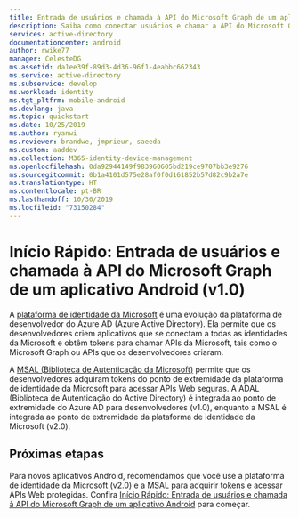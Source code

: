 ```yaml
---
title: Entrada de usuários e chamada à API do Microsoft Graph de um aplicativo Android (v1.0) | Microsoft Docs
description: Saiba como conectar usuários e chamar a API do Microsoft Graph de um aplicativo Android.
services: active-directory
documentationcenter: android
author: rwike77
manager: CelesteDG
ms.assetid: da1ee39f-89d3-4d36-96f1-4eabbc662343
ms.service: active-directory
ms.subservice: develop
ms.workload: identity
ms.tgt_pltfrm: mobile-android
ms.devlang: java
ms.topic: quickstart
ms.date: 10/25/2019
ms.author: ryanwi
ms.reviewer: brandwe, jmprieur, saeeda
ms.custom: aaddev
ms.collection: M365-identity-device-management
ms.openlocfilehash: 0da92944149f983960605bd219ce9707bb3e9276
ms.sourcegitcommit: 0b1a4101d575e28af0f0d161852b57d82c9b2a7e
ms.translationtype: HT
ms.contentlocale: pt-BR
ms.lasthandoff: 10/30/2019
ms.locfileid: "73150284"
---
```

# <a name="quickstart-sign-in-users-and-call-the-microsoft-graph-api-from-an-android-app-v10"></a>Início Rápido: Entrada de usuários e chamada à API do Microsoft Graph de um aplicativo Android (v1.0)

A [plataforma de identidade da Microsoft](v2-overview.md) é uma evolução da plataforma de desenvolvedor do Azure AD (Azure Active Directory). Ela permite que os desenvolvedores criem aplicativos que se conectam a todas as identidades da Microsoft e obtêm tokens para chamar APIs da Microsoft, tais como o Microsoft Graph ou APIs que os desenvolvedores criaram.

A [MSAL (Biblioteca de Autenticação da Microsoft)](msal-overview.md) permite que os desenvolvedores adquiram tokens do ponto de extremidade da plataforma de identidade da Microsoft para acessar APIs Web seguras. A ADAL (Biblioteca de Autenticação do Active Directory) é integrada ao ponto de extremidade do Azure AD para desenvolvedores (v1.0), enquanto a MSAL é integrada ao ponto de extremidade da plataforma de identidade da Microsoft (v2.0).

## <a name="next-steps"></a>Próximas etapas

Para novos aplicativos Android, recomendamos que você use a plataforma de identidade da Microsoft (v2.0) e a MSAL para adquirir tokens e acessar APIs Web protegidas. Confira [Início Rápido: Entrada de usuários e chamada à API do Microsoft Graph de um aplicativo Android](quickstart-v2-android.md) para começar.
